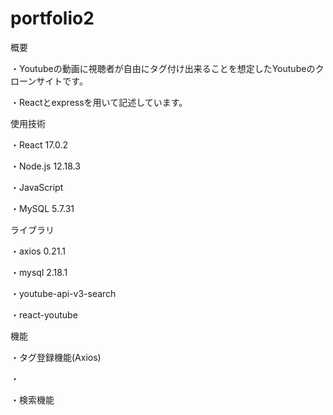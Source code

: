 # portfolio2

概要

・Youtubeの動画に視聴者が自由にタグ付け出来ることを想定したYoutubeのクローンサイトです。

・Reactとexpressを用いて記述しています。

使用技術

・React 17.0.2

・Node.js 12.18.3

・JavaScript

・MySQL 5.7.31

ライブラリ

・axios 0.21.1

・mysql 2.18.1

・youtube-api-v3-search

・react-youtube

機能

・タグ登録機能(Axios)

・

・検索機能
